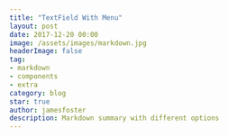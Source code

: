 ```yaml
---
title: "TextField With Menu"
layout: post
date: 2017-12-20 00:00
image: /assets/images/markdown.jpg
headerImage: false
tag:
- markdown
- components
- extra
category: blog
star: true
author: jamesfoster
description: Markdown summary with different options
---
```

